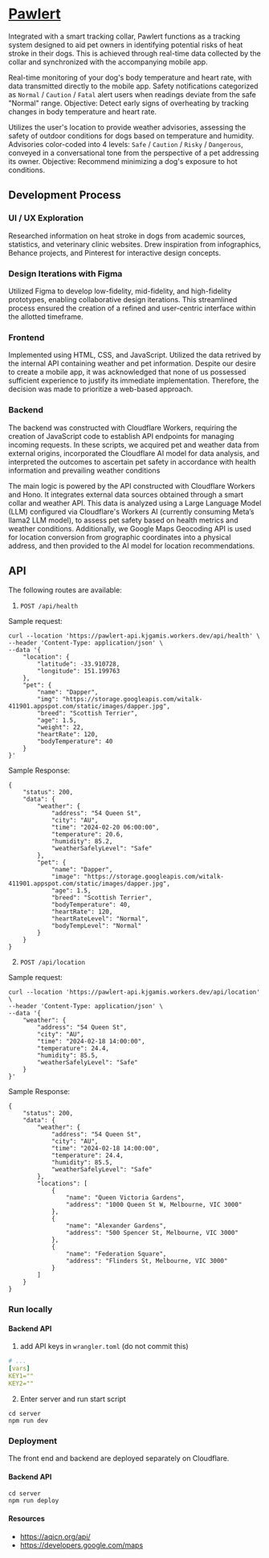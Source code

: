 # [Pawlert](https://pawlert.co)

Integrated with a smart tracking collar, Pawlert functions as a tracking system designed to aid pet owners in identifying potential risks of heat stroke in their dogs. This is achieved through real-time data collected by the collar and synchronized with the accompanying mobile app.

Real-time monitoring of your dog's body temperature and heart rate, with data transmitted directly to the mobile app.
Safety notifications categorized as `Normal` / `Caution` / `Fatal` alert users when readings deviate from the safe "Normal" range.
Objective: Detect early signs of overheating by tracking changes in body temperature and heart rate.

Utilizes the user's location to provide weather advisories, assessing the safety of outdoor conditions for dogs based on temperature and humidity.
Advisories color-coded into 4 levels: `Safe` / `Caution` / `Risky` / `Dangerous`, conveyed in a conversational tone from the perspective of a pet addressing its owner.
Objective: Recommend minimizing a dog's exposure to hot conditions.

## Development Process

### UI / UX Exploration

Researched information on heat stroke in dogs from academic sources, statistics, and veterinary clinic websites. Drew inspiration from infographics, Behance projects, and Pinterest for interactive design concepts.

### Design Iterations with Figma

Utilized Figma to develop low-fidelity, mid-fidelity, and high-fidelity prototypes, enabling collaborative design iterations. This streamlined process ensured the creation of a refined and user-centric interface within the allotted timeframe.

### Frontend

Implemented using HTML, CSS, and JavaScript. Utilized the data retrived by the internal API containing weather and pet information. Despite our desire to create a mobile app, it was acknowledged that none of us possessed sufficient experience to justify its immediate implementation. Therefore, the decision was made to prioritize a web-based approach.

### Backend

The backend was constructed with Cloudflare Workers, requiring the creation of JavaScript code to establish API endpoints for managing incoming requests. In these scripts, we acquired pet and weather data from external origins, incorporated the Cloudflare AI model for data analysis, and interpreted the outcomes to ascertain pet safety in accordance with health information and prevailing weather conditions

The main logic is powered by the API constructed with Cloudflare Workers and Hono. It integrates external data sources obtained through a smart collar and weather API. This data is analyzed using a Large Language Model (LLM) configured via Cloudflare's Workers AI (currently consuming Meta’s llama2 LLM model), to assess pet safety based on health metrics and weather conditions. Additionally, we Google Maps Geocoding API is used for location conversion from grographic coordinates into a physical address, and then provided to the AI model for location recommendations.

## API

The following routes are available:

1. `POST /api/health`

Sample request:

```
curl --location 'https://pawlert-api.kjgamis.workers.dev/api/health' \
--header 'Content-Type: application/json' \
--data '{
    "location": {
        "latitude": -33.910728,
        "longitude": 151.199763
    },
    "pet": {
        "name": "Dapper",
        "img": "https://storage.googleapis.com/witalk-411901.appspot.com/static/images/dapper.jpg",
        "breed": "Scottish Terrier",
        "age": 1.5,
        "weight": 22,
        "heartRate": 120,
        "bodyTemperature": 40
    }
}'
```

Sample Response:

```
{
    "status": 200,
    "data": {
        "weather": {
            "address": "54 Queen St",
            "city": "AU",
            "time": "2024-02-20 06:00:00",
            "temperature": 20.6,
            "humidity": 85.2,
            "weatherSafelyLevel": "Safe"
        },
        "pet": {
            "name": "Dapper",
            "image": "https://storage.googleapis.com/witalk-411901.appspot.com/static/images/dapper.jpg",
            "age": 1.5,
            "breed": "Scottish Terrier",
            "bodyTemperature": 40,
            "heartRate": 120,
            "heartRateLevel": "Normal",
            "bodyTempLevel": "Normal"
        }
    }
}
```

2. `POST /api/location`

Sample request:

```
curl --location 'https://pawlert-api.kjgamis.workers.dev/api/location' \
--header 'Content-Type: application/json' \
--data '{
    "weather": {
        "address": "54 Queen St",
        "city": "AU",
        "time": "2024-02-18 14:00:00",
        "temperature": 24.4,
        "humidity": 85.5,
        "weatherSafelyLevel": "Safe"
    }
}'
```

Sample Response:

```
{
    "status": 200,
    "data": {
        "weather": {
            "address": "54 Queen St",
            "city": "AU",
            "time": "2024-02-18 14:00:00",
            "temperature": 24.4,
            "humidity": 85.5,
            "weatherSafelyLevel": "Safe"
        },
        "locations": [
            {
                "name": "Queen Victoria Gardens",
                "address": "1000 Queen St W, Melbourne, VIC 3000"
            },
            {
                "name": "Alexander Gardens",
                "address": "500 Spencer St, Melbourne, VIC 3000"
            },
            {
                "name": "Federation Square",
                "address": "Flinders St, Melbourne, VIC 3000"
            }
        ]
    }
}
```

### Run locally

#### Backend API

1. add API keys in `wrangler.toml` (do not commit this)

``` yaml
# ...
[vars]
KEY1=""
KEY2=""
```

2. Enter server and run start script

``` shell
cd server
npm run dev
```

### Deployment

The front end and backend are deployed separately on Cloudflare.

#### Backend API
``` shell
cd server
npm run deploy
```

#### Resources
- https://aqicn.org/api/
- https://developers.google.com/maps